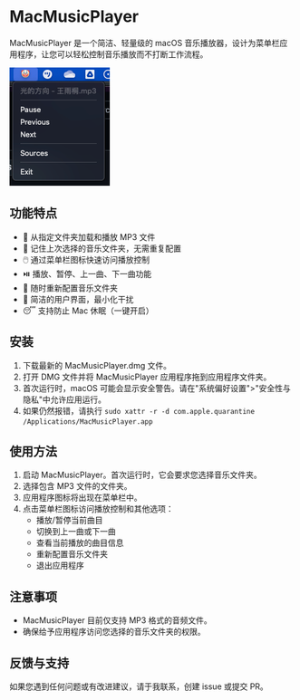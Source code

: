 # MacMusicPlayer

MacMusicPlayer 是一个简洁、轻量级的 macOS 音乐播放器，设计为菜单栏应用程序，让您可以轻松控制音乐播放而不打断工作流程。

![image](https://github.com/samzong/MacMusicPlayer/blob/main/image.png?raw=true)

## 功能特点

- 🎵 从指定文件夹加载和播放 MP3 文件
- 🔄 记住上次选择的音乐文件夹，无需重复配置
- 🖱️ 通过菜单栏图标快速访问播放控制
- ⏯️ 播放、暂停、上一曲、下一曲功能
- 📂 随时重新配置音乐文件夹
- 🎨 简洁的用户界面，最小化干扰
- 😴 支持防止 Mac 休眠（一键开启）

## 安装

1. 下载最新的 MacMusicPlayer.dmg 文件。
2. 打开 DMG 文件并将 MacMusicPlayer 应用程序拖到应用程序文件夹。
3. 首次运行时，macOS 可能会显示安全警告。请在"系统偏好设置">"安全性与隐私"中允许应用运行。
4. 如果仍然报错，请执行 `sudo xattr -r -d com.apple.quarantine /Applications/MacMusicPlayer.app`

## 使用方法

1. 启动 MacMusicPlayer。首次运行时，它会要求您选择音乐文件夹。
2. 选择包含 MP3 文件的文件夹。
3. 应用程序图标将出现在菜单栏中。
4. 点击菜单栏图标访问播放控制和其他选项：
   - 播放/暂停当前曲目
   - 切换到上一曲或下一曲
   - 查看当前播放的曲目信息
   - 重新配置音乐文件夹
   - 退出应用程序

## 注意事项

- MacMusicPlayer 目前仅支持 MP3 格式的音频文件。
- 确保给予应用程序访问您选择的音乐文件夹的权限。

## 反馈与支持

如果您遇到任何问题或有改进建议，请于我联系，创建 issue 或提交 PR。
